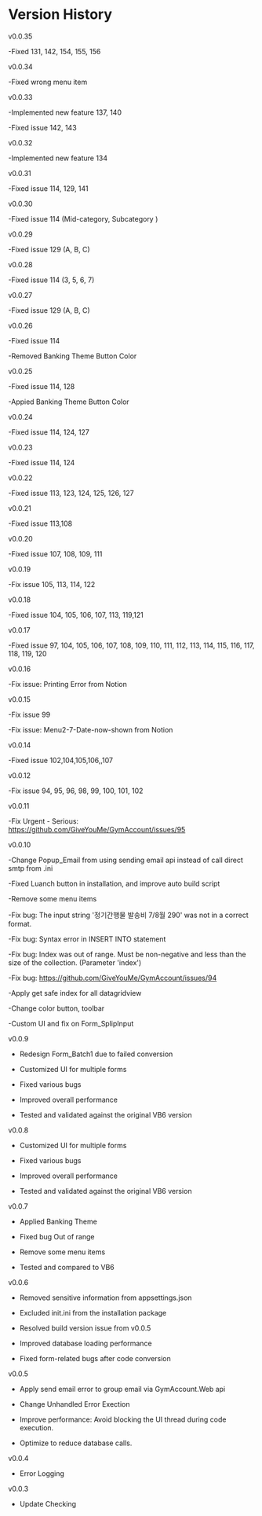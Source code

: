 # Version History

v0.0.35

-Fixed 131, 142, 154, 155, 156

v0.0.34

-Fixed wrong menu item

v0.0.33

-Implemented new feature 137, 140

-Fixed issue 142, 143


v0.0.32

-Implemented new feature 134

v0.0.31

-Fixed issue 114, 129, 141

v0.0.30

-Fixed issue 114 (Mid-category, Subcategory )

v0.0.29

-Fixed issue 129 (A, B, C)

v0.0.28

-Fixed issue 114 (3, 5, 6, 7)

v0.0.27

-Fixed issue 129 (A, B, C)

v0.0.26

-Fixed issue 114

-Removed Banking Theme Button Color

v0.0.25

-Fixed issue 114, 128

-Appied Banking Theme Button Color

v0.0.24

-Fixed issue  114, 124, 127

v0.0.23

-Fixed issue 114, 124

v0.0.22

-Fixed issue 113, 123, 124, 125, 126, 127

v0.0.21

-Fixed issue 113,108

v0.0.20

-Fixed issue 107, 108, 109, 111

v0.0.19

-Fix issue 105, 113, 114, 122

v0.0.18

-Fixed issue 104, 105, 106, 107, 113, 119,121

v0.0.17

-Fixed issue 97, 104, 105, 106, 107, 108, 109, 110, 111, 112, 113, 114, 115, 116, 117, 118, 119, 120

v0.0.16

-Fix issue: Printing Error from Notion

v0.0.15

-Fix issue 99

-Fix issue: Menu2-7-Date-now-shown from Notion

v0.0.14

-Fixed issue 102,104,105,106,,107

v0.0.12

-Fix issue 94, 95, 96, 98, 99, 100, 101, 102

v0.0.11

-Fix Urgent - Serious: https://github.com/GiveYouMe/GymAccount/issues/95

v0.0.10

-Change Popup_Email from using sending email api instead of call direct smtp from .ini

-Fixed Luanch button in installation, and improve auto build script

-Remove some menu items

-Fix bug: The input string '정기간행물 발송비 7/8월 290' was not in a correct format.

-Fix bug: Syntax error in INSERT INTO statement

-Fix bug: Index was out of range. Must be non-negative and less than the size of the collection. (Parameter 'index')

-Fix bug: https://github.com/GiveYouMe/GymAccount/issues/94

-Apply get safe index for all datagridview

-Change color button, toolbar

-Custom UI and fix on Form_SplipInput


v0.0.9


- Redesign Form_Batch1 due to failed conversion

- Customized UI for multiple forms

- Fixed various bugs

- Improved overall performance

- Tested and validated against the original VB6 version

v0.0.8

- Customized UI for multiple forms

- Fixed various bugs

- Improved overall performance

- Tested and validated against the original VB6 version
 
v0.0.7

- Applied Banking Theme

- Fixed bug Out of range

- Remove some menu items

- Tested and compared to VB6



v0.0.6

  - Removed sensitive information from appsettings.json
  
  - Excluded init.ini from the installation package
  
  - Resolved build version issue from v0.0.5
  
  - Improved database loading performance
  
  - Fixed form-related bugs after code conversion

v0.0.5

- Apply send email error to group email via GymAccount.Web api

- Change Unhandled Error Exection

- Improve performance: Avoid blocking the UI thread during code execution.

- Optimize to reduce database calls.

v0.0.4

- Error Logging

v0.0.3

- Update Checking
